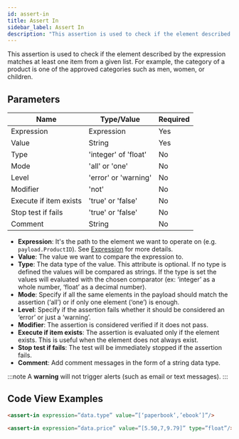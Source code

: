 ```yaml
---
id: assert-in
title: Assert In
sidebar_label: Assert In 
description: "This assertion is used to check if the element described by the expression matches at least one item from a given list. For example, the category of a product is one of the approved categories such as men, women, or children."
---
```


This assertion is used to check if the element described by the expression matches at least one item from a given list. For example, the category of a product is one of the approved categories such as men, women, or children.

## Parameters

| **Name** | **Type/Value** | **Required** |
| --- | --- | --- |
| Expression | Expression | Yes |
| Value | String | Yes |
| Type | 'integer' of 'float' | No |
| Mode | 'all' or 'one' | No |
| Level | 'error' or 'warning' | No |
| Modifier | 'not' | No |
| Execute if item exists | 'true' or 'false' | No |
| Stop test if fails | 'true' or 'false' | No |
| Comment | String | No |

* __Expression__: It's the path to the element we want to operate on (e.g. `payload.ProductID`). See [Expression](/api-testing/mark2/reference/expression/) for more details.
* __Value__: The value we want to compare the expression to.
* __Type__: The data type of the value. This attribute is optional. If no type is defined the values will be compared as strings. If the type is set the values will evaluated with the chosen comparator (ex: ‘integer’ as a whole number, ‘float’ as a decimal number).
* __Mode__: Specify if all the same elements in the payload should match the assertion (‘all’) or if only one element (‘one’) is enough.
* __Level__: Specify if the assertion fails whether it should be considered an ‘error’ or just a ‘warning’.
* __Modifier__: The assertion is considered verified if it does not pass.
* __Execute if item exists__: The assertion is evaluated only if the element exists. This is useful when the element does not always exist.
* __Stop test if fails__: The test will be immediately stopped if the assertion fails.
* __Comment__: Add comment messages in the form of a string data type.

:::note
A **warning** will not trigger alerts (such as email or text messages). 
:::

## Code View Examples

```html
<assert-in expression=”data.type” value=”[‘paperbook’,’ebook’]”/>
```

```html
<assert-in expression=”data.price” value=”[5.50,7,9.79]” type=”float”/>
```